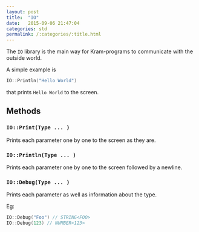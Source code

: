 ```yaml
---
layout: post
title:  "IO"
date:   2015-09-06 21:47:04
categories: std
permalink: /:categories/:title.html
---
```


The `IO` library is the main way for Kram-programs to communicate with the outside world.

A simple example is

~~~go
IO::Println("Hello World")
~~~

that prints `Hello World` to the screen.

## Methods

### `IO::Print(Type ... )`

Prints each parameter one by one to the screen as they are.

### `IO::Println(Type ... )`

Prints each parameter one by one to the screen followed by a newline.

### `IO::Debug(Type ... )`

Prints each parameter as well as information about the type.

Eg:

~~~go
IO::Debug("Foo") // STRING<FOO>
IO::Debug(123) // NUMBER<123>
~~~